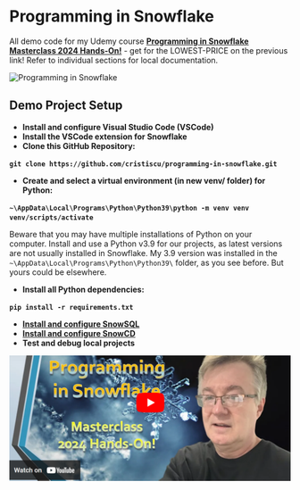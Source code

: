 # Programming in Snowflake

All demo code for my Udemy course [**Programming in Snowflake Masterclass 2024 Hands-On!**](https://www.udemy.com/course/programming-in-snowflake/?couponCode=LOWEST-PRICE) - get for the LOWEST-PRICE on the previous link! Refer to individual sections for local documentation.

![Programming in Snowflake](https://miro.medium.com/v2/resize:fit:1100/format:webp/1*KCcJh0zyRqKnc4NzFckiYw.png)

## Demo Project Setup

* **Install and configure Visual Studio Code (VSCode)**
* **Install the VSCode extension for Snowflake**
* **Clone this GitHub Repository:**

**`git clone https://github.com/cristiscu/programming-in-snowflake.git`**

* **Create and select a virtual environment (in new venv/ folder) for Python:**

**`~\AppData\Local\Programs\Python\Python39\python -m venv venv`**  
**`venv/scripts/activate`**  

Beware that you may have multiple installations of Python on your computer. Install and use a Python v3.9 for our projects, as latest versions are not usually installed in Snowflake. My 3.9 version was installed in the `~\AppData\Local\Programs\Python\Python39\` folder, as you see before. But yours could be elsewhere.

* **Install all Python dependencies:**

**`pip install -r requirements.txt`**

* **[Install and configure SnowSQL](https://docs.snowflake.com/en/user-guide/snowsql-install-config)**
* **[Install and configure SnowCD](https://developers.snowflake.com/snowcd/)**
* **Test and debug local projects**

[![Promo Clip](.images/promo-clip.png)](https://youtu.be/H4oT7P6vmKk)
